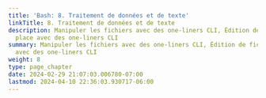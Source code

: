 ```yaml
---
title: 'Bash: 8. Traitement de données et de texte'
linkTitle: 8. Traitement de données et de texte
description: Manipuler les fichiers avec des one-liners CLI, Édition de fichiers sur
  place avec des one-liners CLI
summary: Manipuler les fichiers avec des one-liners CLI, Édition de fichiers sur place
  avec des one-liners CLI
weight: 8
type: page_chapter
date: 2024-02-29 21:07:03.006780-07:00
lastmod: 2024-04-10 22:36:03.930717-06:00
---
```

